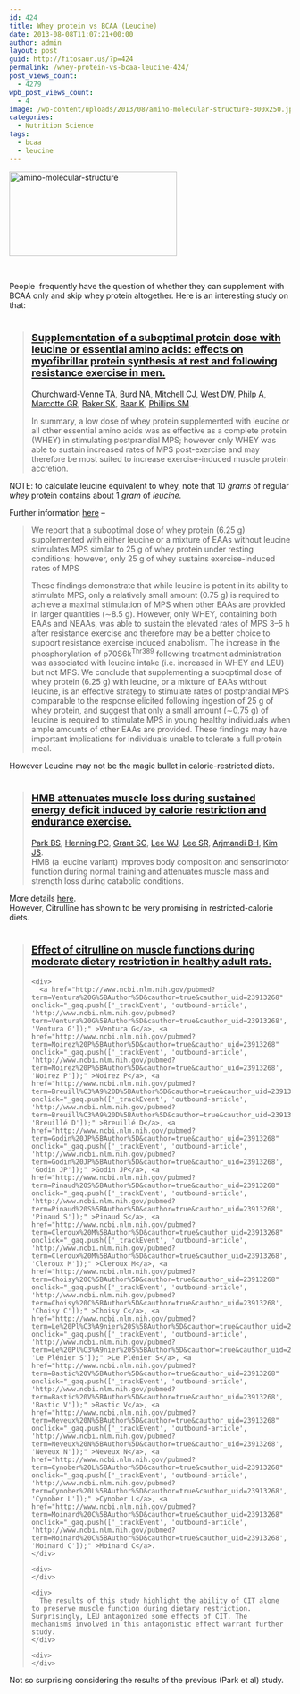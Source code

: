 ```yaml
---
id: 424
title: Whey protein vs BCAA (Leucine)
date: 2013-08-08T11:07:21+00:00
author: admin
layout: post
guid: http://fitosaur.us/?p=424
permalink: /whey-protein-vs-bcaa-leucine-424/
post_views_count:
  - 4279
wpb_post_views_count:
  - 4
image: /wp-content/uploads/2013/08/amino-molecular-structure-300x250.jpg
categories:
  - Nutrition Science
tags:
  - bcaa
  - leucine
---
```

<a href="http://fitosaur.us/wp-content/uploads/2013/08/amino-molecular-structure.jpg" onclick="_gaq.push(['_trackEvent', 'outbound-article', 'http://fitosaur.us/wp-content/uploads/2013/08/amino-molecular-structure.jpg', '']);" ><img class="alignleft size-medium wp-image-430" alt="amino-molecular-structure" src="http://fitosaur.us/wp-content/uploads/2013/08/amino-molecular-structure-300x151.jpg" width="300" height="151" srcset="http://www.fitosaur.us/wp-content/uploads/2013/08/amino-molecular-structure-300x151.jpg 300w, http://www.fitosaur.us/wp-content/uploads/2013/08/amino-molecular-structure.jpg 854w" sizes="(max-width: 300px) 100vw, 300px" /></a>

&nbsp;

People  frequently have the question of whether they can supplement with BCAA only and skip whey protein altogether. Here is an interesting study on that:

<h1 style="padding-left: 30px;">
</h1>

<h1 style="padding-left: 30px;">
</h1>

> # <a href="http://www.ncbi.nlm.nih.gov/pubmed/22451437" onclick="_gaq.push(['_trackEvent', 'outbound-article', 'http://www.ncbi.nlm.nih.gov/pubmed/22451437', 'Supplementation of a suboptimal protein dose with leucine or essential amino acids: effects on myofibrillar protein synthesis at rest and following resistance exercise in men.']);" ><span style="font-size: large;">Supplementation of a suboptimal protein dose with leucine or essential amino acids: effects on myofibrillar protein synthesis at rest and following resistance exercise in men.</span></a>
> 
> <div>
>   <a href="http://www.ncbi.nlm.nih.gov/pubmed?term=Churchward-Venne%20TA%5BAuthor%5D&cauthor=true&cauthor_uid=22451437" onclick="_gaq.push(['_trackEvent', 'outbound-article', 'http://www.ncbi.nlm.nih.gov/pubmed?term=Churchward-Venne%20TA%5BAuthor%5D&cauthor=true&cauthor_uid=22451437', 'Churchward-Venne TA']);" >Churchward-Venne TA</a>, <a href="http://www.ncbi.nlm.nih.gov/pubmed?term=Burd%20NA%5BAuthor%5D&cauthor=true&cauthor_uid=22451437" onclick="_gaq.push(['_trackEvent', 'outbound-article', 'http://www.ncbi.nlm.nih.gov/pubmed?term=Burd%20NA%5BAuthor%5D&cauthor=true&cauthor_uid=22451437', 'Burd NA']);" >Burd NA</a>, <a href="http://www.ncbi.nlm.nih.gov/pubmed?term=Mitchell%20CJ%5BAuthor%5D&cauthor=true&cauthor_uid=22451437" onclick="_gaq.push(['_trackEvent', 'outbound-article', 'http://www.ncbi.nlm.nih.gov/pubmed?term=Mitchell%20CJ%5BAuthor%5D&cauthor=true&cauthor_uid=22451437', 'Mitchell CJ']);" >Mitchell CJ</a>, <a href="http://www.ncbi.nlm.nih.gov/pubmed?term=West%20DW%5BAuthor%5D&cauthor=true&cauthor_uid=22451437" onclick="_gaq.push(['_trackEvent', 'outbound-article', 'http://www.ncbi.nlm.nih.gov/pubmed?term=West%20DW%5BAuthor%5D&cauthor=true&cauthor_uid=22451437', 'West DW']);" >West DW</a>, <a href="http://www.ncbi.nlm.nih.gov/pubmed?term=Philp%20A%5BAuthor%5D&cauthor=true&cauthor_uid=22451437" onclick="_gaq.push(['_trackEvent', 'outbound-article', 'http://www.ncbi.nlm.nih.gov/pubmed?term=Philp%20A%5BAuthor%5D&cauthor=true&cauthor_uid=22451437', 'Philp A']);" >Philp A</a>, <a href="http://www.ncbi.nlm.nih.gov/pubmed?term=Marcotte%20GR%5BAuthor%5D&cauthor=true&cauthor_uid=22451437" onclick="_gaq.push(['_trackEvent', 'outbound-article', 'http://www.ncbi.nlm.nih.gov/pubmed?term=Marcotte%20GR%5BAuthor%5D&cauthor=true&cauthor_uid=22451437', 'Marcotte GR']);" >Marcotte GR</a>, <a href="http://www.ncbi.nlm.nih.gov/pubmed?term=Baker%20SK%5BAuthor%5D&cauthor=true&cauthor_uid=22451437" onclick="_gaq.push(['_trackEvent', 'outbound-article', 'http://www.ncbi.nlm.nih.gov/pubmed?term=Baker%20SK%5BAuthor%5D&cauthor=true&cauthor_uid=22451437', 'Baker SK']);" >Baker SK</a>, <a href="http://www.ncbi.nlm.nih.gov/pubmed?term=Baar%20K%5BAuthor%5D&cauthor=true&cauthor_uid=22451437" onclick="_gaq.push(['_trackEvent', 'outbound-article', 'http://www.ncbi.nlm.nih.gov/pubmed?term=Baar%20K%5BAuthor%5D&cauthor=true&cauthor_uid=22451437', 'Baar K']);" >Baar K</a>, <a href="http://www.ncbi.nlm.nih.gov/pubmed?term=Phillips%20SM%5BAuthor%5D&cauthor=true&cauthor_uid=22451437" onclick="_gaq.push(['_trackEvent', 'outbound-article', 'http://www.ncbi.nlm.nih.gov/pubmed?term=Phillips%20SM%5BAuthor%5D&cauthor=true&cauthor_uid=22451437', 'Phillips SM']);" >Phillips SM</a>.
> </div>
> 
> In summary, a low dose of whey protein supplemented with leucine or all other essential amino acids was as effective as a complete protein (WHEY) in stimulating postprandial MPS; however only WHEY was able to sustain increased rates of MPS post-exercise and may therefore be most suited to increase exercise-induced muscle protein accretion.

NOTE: to calculate leucine equivalent to whey, note that 10 _grams_ of regular _whey_ protein contains about 1 _gram_ of _leucine._

Further information <a href="http://jp.physoc.org/content/590/11/2751.long" onclick="_gaq.push(['_trackEvent', 'outbound-article', 'http://jp.physoc.org/content/590/11/2751.long', 'here']);" >here</a> &#8211;

> We report that a suboptimal dose of whey protein (6.25 g) supplemented with either leucine or a mixture of EAAs without leucine stimulates MPS similar to 25 g of whey protein under resting conditions; however, only 25 g of whey sustains exercise-induced rates of MPS
> 
> These findings demonstrate that while leucine is potent in its ability to stimulate MPS, only a relatively small amount (0.75 g) is required to achieve a maximal stimulation of MPS when other EAAs are provided in larger quantities (∼8.5 g). However, only WHEY, containing both EAAs and NEAAs, was able to sustain the elevated rates of MPS 3–5 h after resistance exercise and therefore may be a better choice to support resistance exercise induced anabolism. The increase in the phosphorylation of p70S6k<sup>Thr389</sup> following treatment administration was associated with leucine intake (i.e. increased in WHEY and LEU) but not MPS. We conclude that supplementing a suboptimal dose of whey protein (6.25 g) with leucine, or a mixture of EAAs without leucine, is an effective strategy to stimulate rates of postprandial MPS comparable to the response elicited following ingestion of 25 g of whey protein, and suggest that only a small amount (∼0.75 g) of leucine is required to stimulate MPS in young healthy individuals when ample amounts of other EAAs are provided. These findings may have important implications for individuals unable to tolerate a full protein meal.

However Leucine may not be the magic bullet in calorie-restricted diets.

> # <a href="http://www.ncbi.nlm.nih.gov/pubmed/23876188" onclick="_gaq.push(['_trackEvent', 'outbound-article', 'http://www.ncbi.nlm.nih.gov/pubmed/23876188', 'HMB attenuates muscle loss during sustained energy deficit induced by calorie restriction and endurance exercise.']);" ><span style="font-size: large;">HMB attenuates muscle loss during sustained energy deficit induced by calorie restriction and endurance exercise.</span></a>
> 
> <div>
>   <a href="http://www.ncbi.nlm.nih.gov/pubmed?term=Park%20BS%5BAuthor%5D&cauthor=true&cauthor_uid=23876188" onclick="_gaq.push(['_trackEvent', 'outbound-article', 'http://www.ncbi.nlm.nih.gov/pubmed?term=Park%20BS%5BAuthor%5D&cauthor=true&cauthor_uid=23876188', 'Park BS']);" >Park BS</a>, <a href="http://www.ncbi.nlm.nih.gov/pubmed?term=Henning%20PC%5BAuthor%5D&cauthor=true&cauthor_uid=23876188" onclick="_gaq.push(['_trackEvent', 'outbound-article', 'http://www.ncbi.nlm.nih.gov/pubmed?term=Henning%20PC%5BAuthor%5D&cauthor=true&cauthor_uid=23876188', 'Henning PC']);" >Henning PC</a>, <a href="http://www.ncbi.nlm.nih.gov/pubmed?term=Grant%20SC%5BAuthor%5D&cauthor=true&cauthor_uid=23876188" onclick="_gaq.push(['_trackEvent', 'outbound-article', 'http://www.ncbi.nlm.nih.gov/pubmed?term=Grant%20SC%5BAuthor%5D&cauthor=true&cauthor_uid=23876188', 'Grant SC']);" >Grant SC</a>, <a href="http://www.ncbi.nlm.nih.gov/pubmed?term=Lee%20WJ%5BAuthor%5D&cauthor=true&cauthor_uid=23876188" onclick="_gaq.push(['_trackEvent', 'outbound-article', 'http://www.ncbi.nlm.nih.gov/pubmed?term=Lee%20WJ%5BAuthor%5D&cauthor=true&cauthor_uid=23876188', 'Lee WJ']);" >Lee WJ</a>, <a href="http://www.ncbi.nlm.nih.gov/pubmed?term=Lee%20SR%5BAuthor%5D&cauthor=true&cauthor_uid=23876188" onclick="_gaq.push(['_trackEvent', 'outbound-article', 'http://www.ncbi.nlm.nih.gov/pubmed?term=Lee%20SR%5BAuthor%5D&cauthor=true&cauthor_uid=23876188', 'Lee SR']);" >Lee SR</a>, <a href="http://www.ncbi.nlm.nih.gov/pubmed?term=Arjmandi%20BH%5BAuthor%5D&cauthor=true&cauthor_uid=23876188" onclick="_gaq.push(['_trackEvent', 'outbound-article', 'http://www.ncbi.nlm.nih.gov/pubmed?term=Arjmandi%20BH%5BAuthor%5D&cauthor=true&cauthor_uid=23876188', 'Arjmandi BH']);" >Arjmandi BH</a>, <a href="http://www.ncbi.nlm.nih.gov/pubmed?term=Kim%20JS%5BAuthor%5D&cauthor=true&cauthor_uid=23876188" onclick="_gaq.push(['_trackEvent', 'outbound-article', 'http://www.ncbi.nlm.nih.gov/pubmed?term=Kim%20JS%5BAuthor%5D&cauthor=true&cauthor_uid=23876188', 'Kim JS']);" >Kim JS</a>.
> </div>
> 
> <div>
>
> </div>
> 
> <div>
>   HMB (a leucine variant) improves body composition and sensorimotor function during normal training and attenuates muscle mass and strength loss during catabolic conditions.
> </div>

<div>
</div>

<div>
  More details <a href="http://suppversity.blogspot.de/2013/07/hmb-increases-lean-mass-loss-22-hampers.html" onclick="_gaq.push(['_trackEvent', 'outbound-article', 'http://suppversity.blogspot.de/2013/07/hmb-increases-lean-mass-loss-22-hampers.html', 'here']);" >here</a>.
</div>

<div>
</div>

<div>
  However, Citrulline has shown to be very promising in restricted-calorie diets.
</div>

<div>
  <blockquote>
    <h1>
      <a href="http://www.ncbi.nlm.nih.gov/pubmed/23913268" onclick="_gaq.push(['_trackEvent', 'outbound-article', 'http://www.ncbi.nlm.nih.gov/pubmed/23913268', 'Effect of citrulline on muscle functions during moderate dietary restriction in healthy adult rats.']);" ><span style="font-size: large;">Effect of citrulline on muscle functions during moderate dietary restriction in healthy adult rats.</span></a>
    </h1>
    
    <div>
      <a href="http://www.ncbi.nlm.nih.gov/pubmed?term=Ventura%20G%5BAuthor%5D&cauthor=true&cauthor_uid=23913268" onclick="_gaq.push(['_trackEvent', 'outbound-article', 'http://www.ncbi.nlm.nih.gov/pubmed?term=Ventura%20G%5BAuthor%5D&cauthor=true&cauthor_uid=23913268', 'Ventura G']);" >Ventura G</a>, <a href="http://www.ncbi.nlm.nih.gov/pubmed?term=Noirez%20P%5BAuthor%5D&cauthor=true&cauthor_uid=23913268" onclick="_gaq.push(['_trackEvent', 'outbound-article', 'http://www.ncbi.nlm.nih.gov/pubmed?term=Noirez%20P%5BAuthor%5D&cauthor=true&cauthor_uid=23913268', 'Noirez P']);" >Noirez P</a>, <a href="http://www.ncbi.nlm.nih.gov/pubmed?term=Breuill%C3%A9%20D%5BAuthor%5D&cauthor=true&cauthor_uid=23913268" onclick="_gaq.push(['_trackEvent', 'outbound-article', 'http://www.ncbi.nlm.nih.gov/pubmed?term=Breuill%C3%A9%20D%5BAuthor%5D&cauthor=true&cauthor_uid=23913268', 'Breuillé D']);" >Breuillé D</a>, <a href="http://www.ncbi.nlm.nih.gov/pubmed?term=Godin%20JP%5BAuthor%5D&cauthor=true&cauthor_uid=23913268" onclick="_gaq.push(['_trackEvent', 'outbound-article', 'http://www.ncbi.nlm.nih.gov/pubmed?term=Godin%20JP%5BAuthor%5D&cauthor=true&cauthor_uid=23913268', 'Godin JP']);" >Godin JP</a>, <a href="http://www.ncbi.nlm.nih.gov/pubmed?term=Pinaud%20S%5BAuthor%5D&cauthor=true&cauthor_uid=23913268" onclick="_gaq.push(['_trackEvent', 'outbound-article', 'http://www.ncbi.nlm.nih.gov/pubmed?term=Pinaud%20S%5BAuthor%5D&cauthor=true&cauthor_uid=23913268', 'Pinaud S']);" >Pinaud S</a>, <a href="http://www.ncbi.nlm.nih.gov/pubmed?term=Cleroux%20M%5BAuthor%5D&cauthor=true&cauthor_uid=23913268" onclick="_gaq.push(['_trackEvent', 'outbound-article', 'http://www.ncbi.nlm.nih.gov/pubmed?term=Cleroux%20M%5BAuthor%5D&cauthor=true&cauthor_uid=23913268', 'Cleroux M']);" >Cleroux M</a>, <a href="http://www.ncbi.nlm.nih.gov/pubmed?term=Choisy%20C%5BAuthor%5D&cauthor=true&cauthor_uid=23913268" onclick="_gaq.push(['_trackEvent', 'outbound-article', 'http://www.ncbi.nlm.nih.gov/pubmed?term=Choisy%20C%5BAuthor%5D&cauthor=true&cauthor_uid=23913268', 'Choisy C']);" >Choisy C</a>, <a href="http://www.ncbi.nlm.nih.gov/pubmed?term=Le%20Pl%C3%A9nier%20S%5BAuthor%5D&cauthor=true&cauthor_uid=23913268" onclick="_gaq.push(['_trackEvent', 'outbound-article', 'http://www.ncbi.nlm.nih.gov/pubmed?term=Le%20Pl%C3%A9nier%20S%5BAuthor%5D&cauthor=true&cauthor_uid=23913268', 'Le Plénier S']);" >Le Plénier S</a>, <a href="http://www.ncbi.nlm.nih.gov/pubmed?term=Bastic%20V%5BAuthor%5D&cauthor=true&cauthor_uid=23913268" onclick="_gaq.push(['_trackEvent', 'outbound-article', 'http://www.ncbi.nlm.nih.gov/pubmed?term=Bastic%20V%5BAuthor%5D&cauthor=true&cauthor_uid=23913268', 'Bastic V']);" >Bastic V</a>, <a href="http://www.ncbi.nlm.nih.gov/pubmed?term=Neveux%20N%5BAuthor%5D&cauthor=true&cauthor_uid=23913268" onclick="_gaq.push(['_trackEvent', 'outbound-article', 'http://www.ncbi.nlm.nih.gov/pubmed?term=Neveux%20N%5BAuthor%5D&cauthor=true&cauthor_uid=23913268', 'Neveux N']);" >Neveux N</a>, <a href="http://www.ncbi.nlm.nih.gov/pubmed?term=Cynober%20L%5BAuthor%5D&cauthor=true&cauthor_uid=23913268" onclick="_gaq.push(['_trackEvent', 'outbound-article', 'http://www.ncbi.nlm.nih.gov/pubmed?term=Cynober%20L%5BAuthor%5D&cauthor=true&cauthor_uid=23913268', 'Cynober L']);" >Cynober L</a>, <a href="http://www.ncbi.nlm.nih.gov/pubmed?term=Moinard%20C%5BAuthor%5D&cauthor=true&cauthor_uid=23913268" onclick="_gaq.push(['_trackEvent', 'outbound-article', 'http://www.ncbi.nlm.nih.gov/pubmed?term=Moinard%20C%5BAuthor%5D&cauthor=true&cauthor_uid=23913268', 'Moinard C']);" >Moinard C</a>.
    </div>
    
    <div>
    </div>
    
    <div>
      The results of this study highlight the ability of CIT alone to preserve muscle function during dietary restriction. Surprisingly, LEU antagonized some effects of CIT. The mechanisms involved in this antagonistic effect warrant further study.
    </div>
    
    <div>
    </div>
  </blockquote>
  
  <div>
    Not so surprising considering the results of the previous (Park et al) study.
  </div>
</div>

&nbsp;

&nbsp;